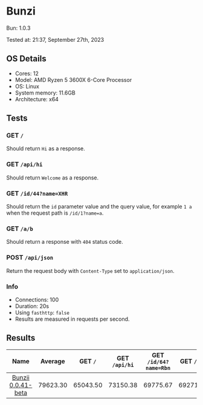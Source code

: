 # Bunzi

Bun: 1.0.3

Tested at: 21:37, September 27th, 2023

## OS Details
- Cores: 12
- Model: AMD Ryzen 5 3600X 6-Core Processor
- OS: Linux
- System memory: 11.6GB
- Architecture: x64
## Tests
### GET `/`
Should return `Hi` as a response.
### GET `/api/hi`
Should return `Welcome` as a response.
### GET `/id/44?name=XHR`
Should return the `id` parameter value and the query value, for example `1 a` when the request path is `/id/1?name=a`.
### GET `/a/b`
Should return a response with `404` status code.
### POST `/api/json`
Return the request body with `Content-Type` set to `application/json`.
### Info
- Connections: 100
- Duration: 20s
- Using `fasthttp`: `false`
- Results are measured in requests per second.

## Results
| Name | Average | GET `/` | GET `/api/hi` | GET `/id/64?name=Rbn` | GET `/a/b` | POST `/api/json` |
|  :---: | :---: | :---: | :---: | :---: | :---: | :---: |
| [Bunzii 0.0.41-beta](/results/main/Bunzii) | 79623.30 | 65043.50 | 73150.38 | 69775.67 | 69271.00 | 70875.93 |